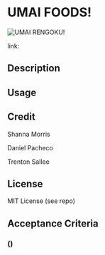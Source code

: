 # UMAI FOODS!
![UMAI RENGOKU!](/Develop/assets/images/umai-tasty.gif "Rengoku")

link: 

## Description


## Usage

## Credit
Shanna Morris

Daniel Pacheco

Trenton Sallee

## License
MIT License (see repo)

## Acceptance Criteria
### ()
